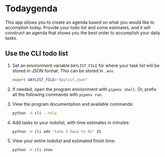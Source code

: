 # Todaygenda

This app allows you to create an agenda based on what you would like to accomplish today. Provide your todo list and some estimates, and it will construct an agenda that shows you the best order to accomplish your daily tasks.

## Use the CLI todo list

1. Set an environment variable `DAYLIST_FILE` for where your task list will be stored in JSON format. This can be stored in `.env`.

    ```sh
    export DAYLIST_FILE="daylist.json"
    ```

2. If needed, open the program environment with `pipenv shell`. Or, prefix all the following commands with `pipenv run`.
3. View the program documentation and available commands:

    ```sh
    python -m cli --help
    ```

4. Add tasks to your todolist, with time estimates in minutes:

    ```sh
    python -m cli add "task I have to do" 15
    ```

5. View your entire todolist and estimated finish time:

    ```sh
    python -m cli show
    ```
